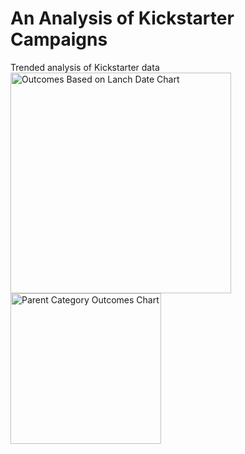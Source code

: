 # An Analysis of Kickstarter Campaigns 
Trended analysis of Kickstarter data
<img width="353" alt="Outcomes Based on Lanch Date Chart" src="https://user-images.githubusercontent.com/92264929/138357494-2ca8e04e-c439-4956-bfa0-0ba2612ddd4f.png">
<img width="241" alt="Parent Category Outcomes Chart" src="https://user-images.githubusercontent.com/92264929/138357499-7b68cae6-54f4-462c-84d5-f9332d6795d7.png">
